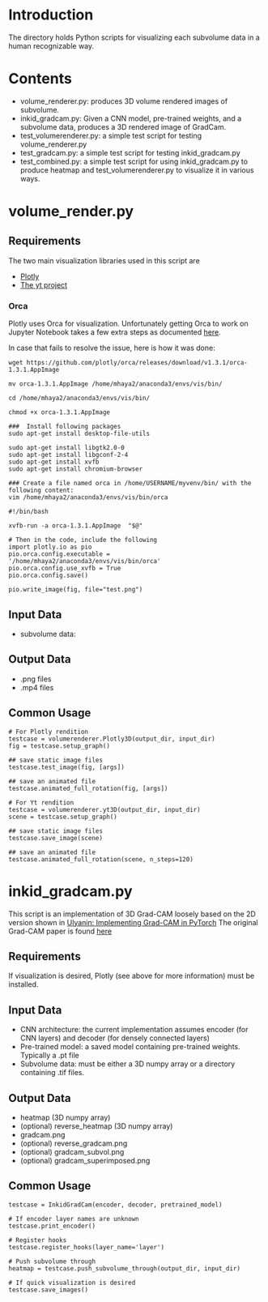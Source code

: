 # Introduction
The directory holds Python scripts for visualizing each subvolume data in a 
human recognizable way. 

# Contents
* volume_renderer.py: produces 3D volume rendered images of subvolume.
* inkid_gradcam.py: Given a CNN model, pre-trained weights, and a subvolume data, produces a 3D rendered image of GradCam.
* test_volumerenderer.py: a simple test script for testing volume_renderer.py
* test_gradcam.py: a simple test script for testing inkid_gradcam.py
* test_combined.py: a simple test script for using inkid_gradcam.py to produce heatmap and test_volumerenderer.py to visualize it in various ways.

# volume_render.py 

## Requirements
The two main visualization libraries used in this script are
* [Plotly](https://plotly.com/python/3d-volume-plots/)
* [The yt project](https://yt-project.org/doc/visualizing/volume_rendering.html)

### Orca
Plotly uses Orca for visualization. Unfortunately getting Orca to work on Jupyter
Notebook takes a few extra steps as documented [here](https://plotly.com/python/orca-management/).

In case that fails to resolve the issue, here is how it was done: 

```
wget https://github.com/plotly/orca/releases/download/v1.3.1/orca-1.3.1.AppImage

mv orca-1.3.1.AppImage /home/mhaya2/anaconda3/envs/vis/bin/

cd /home/mhaya2/anaconda3/envs/vis/bin/

chmod +x orca-1.3.1.AppImage

###  Install following packages
sudo apt-get install desktop-file-utils

sudo apt-get install libgtk2.0-0 
sudo apt-get install libgconf-2-4 
sudo apt-get install xvfb
sudo apt-get install chromium-browser

### Create a file named orca in /home/USERNAME/myvenv/bin/ with the following content:
vim /home/mhaya2/anaconda3/envs/vis/bin/orca

#!/bin/bash

xvfb-run -a orca-1.3.1.AppImage  "$@"

# Then in the code, include the following
import plotly.io as pio
pio.orca.config.executable = '/home/mhaya2/anaconda3/envs/vis/bin/orca'
pio.orca.config.use_xvfb = True
pio.orca.config.save()

pio.write_image(fig, file="test.png")

```

## Input Data
* subvolume data: 

## Output Data
* .png files
* .mp4 files

## Common Usage
```
# For Plotly rendition
testcase = volumerenderer.Plotly3D(output_dir, input_dir)
fig = testcase.setup_graph()

## save static image files
testcase.test_image(fig, [args])

## save an animated file
testcase.animated_full_rotation(fig, [args])

# For Yt rendition
testcase = volumerenderer.yt3D(output_dir, input_dir)
scene = testcase.setup_graph()

## save static image files
testcase.save_image(scene)

## save an animated file
testcase.animated_full_rotation(scene, n_steps=120)
```

# inkid_gradcam.py
This script is an implementation of 3D Grad-CAM loosely based on the 2D version shown in [Ulyanin: Implementing Grad-CAM in PyTorch](https://medium.com/@stepanulyanin/implementing-grad-cam-in-pytorch-ea0937c31e82)  The original Grad-CAM paper is found [here](https://arxiv.org/abs/1610.02391)

## Requirements
If visualization is desired, Plotly (see above for more information) must be installed.

## Input Data
* CNN architecture: the current implementation assumes encoder (for CNN layers) and decoder (for densely connected layers)
* Pre-trained model: a saved model containing pre-trained weights. Typically a .pt file
* Subvolume data: must be either a 3D numpy array or a directory containing .tif files.

## Output Data
* heatmap (3D numpy array)
* (optional) reverse_heatmap (3D numpy array)
* gradcam.png
* (optional) reverse_gradcam.png
* (optional) gradcam_subvol.png
* (optional) gradcam_superimposed.png


## Common Usage
```
testcase = InkidGradCam(encoder, decoder, pretrained_model)

# If encoder layer names are unknown
testcase.print_encoder()

# Register hooks
testcase.register_hooks(layer_name='layer')

# Push subvolume through
heatmap = testcase.push_subvolume_through(output_dir, input_dir)

# If quick visualization is desired
testcase.save_images()
```
